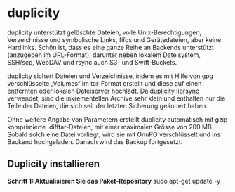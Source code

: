 # duplicity

duplicity unterstützt gelöschte Dateien, volle Unix-Berechtigungen, Verzeichnisse und symbolische Links, fifos und Gerätedateien, aber keine Hardlinks. Schön ist, dass es eine ganze Reihe an Backends unterstützt (anzugeben im URL-Format), darunter neben lokalem Dateisystem, SSH/scp, WebDAV und rsync auch S3- und Swift-Buckets.

duplicity sichert Dateien und Verzeichnisse, indem es mit Hilfe von gpg verschlüsselte „Volumes“ im tar-Format erstellt und diese auf einen entfernten oder lokalen Dateiserver hochlädt. Da duplicity librsync verwendet, sind die inkrementellen Archive sehr klein und enthalten nur die Teile der Dateien, die sich seit der letzten Sicherung geändert haben.

Ohne weitere Angabe von Parametern erstellt duplicity automatisch mit gzip komprimierte .difftar-Dateien, mit einer maximalen Grösse von 200 MB. Sobald solch eine Datei vorliegt, wird sie mit GnuPG verschlüsselt und ins Backend hochgeladen. Danach wird das Backup fortgesetzt.

## Duplicity installieren
**Schritt 1: Aktualisieren Sie das Paket-Repository**
    sudo apt-get update -y


